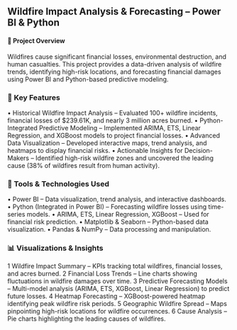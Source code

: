 ## Wildfire Impact Analysis & Forecasting – Power BI & Python

#### 📌 Project Overview
Wildfires cause significant financial losses, environmental destruction, and human casualties. This project provides a data-driven analysis of wildfire trends, identifying high-risk locations, and forecasting financial damages using Power BI and Python-based predictive modeling.

### 🚀 Key Features
•	Historical Wildfire Impact Analysis – Evaluated 100+ wildfire incidents, financial losses of $239.61K, and nearly 3 million acres burned.
•	Python-Integrated Predictive Modeling – Implemented ARIMA, ETS, Linear Regression, and XGBoost models to project financial losses.
•	Advanced Data Visualization – Developed interactive maps, trend analysis, and heatmaps to display financial risks.
•	Actionable Insights for Decision-Makers – Identified high-risk wildfire zones and uncovered the leading cause (38% of wildfires result from human activity).

### 🔧 Tools & Technologies Used
•	Power BI – Data visualization, trend analysis, and interactive dashboards.
•	Python (Integrated in Power BI) – Forecasting wildfire losses using time-series models.
•	ARIMA, ETS, Linear Regression, XGBoost – Used for financial risk prediction.
•	Matplotlib & Seaborn – Python-based data visualization.
•	Pandas & NumPy – Data processing and manipulation.

### 📊 Visualizations & Insights
1 Wildfire Impact Summary – KPIs tracking total wildfires, financial losses, and acres burned.
2 Financial Loss Trends – Line charts showing fluctuations in wildfire damages over time.
3️ Predictive Forecasting Models – Multi-model analysis (ARIMA, ETS, XGBoost, Linear Regression) to predict future losses.
4️ Heatmap Forecasting – XGBoost-powered heatmap identifying peak wildfire risk periods.
5️ Geographic Wildfire Spread – Maps pinpointing high-risk locations for wildfire occurrences.
6️ Cause Analysis – Pie charts highlighting the leading causes of wildfires.


